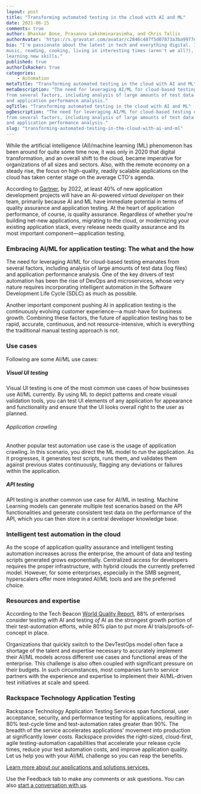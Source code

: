 ```yaml
---
layout: post
title: "Transforming automated testing in the cloud with AI and ML"
date: 2021-06-15
comments: true
author: Bhaskar Bose, Prasanna Lakshminarasimha, and Chris Tallis
authorAvatar: 'https://s.gravatar.com/avatar/c2846c487f5d07873a3ba9977ddb5f5b'
bio: "I'm passionate about the latest in tech and everything digital. I love
music, reading, cooking, living in interesting times (aren't we all?), and
learning new skills."
published: true
authorIsRacker: true
categories:
    - Automation
metaTitle: "Transforming automated testing in the cloud with AI and ML"
metaDescription: "The need for leveraging AI/ML for cloud-based testing emanates
from several factors, including analysis of large amounts of test data (log files)
and application performance analysis."
ogTitle: "Transforming automated testing in the cloud with AI and ML"
ogDescription: "The need for leveraging AI/ML for cloud-based testing emanates
from several factors, including analysis of large amounts of test data (log files)
and application performance analysis."
slug: "transforming-automated-testing-in-the-cloud-with-ai-and-ml"
---
```


While the artificial intelligence (AI)/machine learning (ML) phenomenon has been
around for quite some time now, it was only in 2020 that digital transformation,
and an overall shift to the cloud, became imperative for organizations of all
sizes and sectors. Also, with the remote economy on a steady rise, the focus on
high-quality, readily scalable applications on the cloud has taken center stage
on the average CTO's agenda.

<!--more-->

According to [Gartner](https://www.gartner.com/smarterwithgartner/prepare-for-automations-impact-on-application-development/), by 2022, at least 40% of new application development projects will have an
AI-powered *virtual developer* on their team, primarily because AI and ML have
immediate potential in terms of quality assurance and application testing.
At the heart of application performance, of course, is quality assurance.
Regardless of whether you're building net-new applications, migrating to the
cloud, or modernizing your existing application stack, every release needs quality
assurance and its most important component&mdash;application testing.

### Embracing AI/ML for application testing: The what and the how

The need for leveraging AI/ML for cloud-based testing emanates from several
factors, including analysis of large amounts of test data (log files) and
application performance analysis. One of the key drivers of test automation has
been the rise of DevOps and microservices, whose very nature requires
incorporating intelligent automation in the Software Development Life Cycle
(SDLC) as much as possible.

Another important component pushing AI in application testing is the continuously
evolving customer experience&mdash;a must-have for business growth. Combining
these factors, the future of application testing has to be rapid, accurate,
continuous, and not resource-intensive, which is everything the traditional
manual testing approach is not.  

### Use cases

Following are some AI/ML use cases:

##### Visual UI testing

Visual UI testing is one of the most common use cases of how businesses use AI/ML
currently. By using ML to depict patterns and create visual validation tools, you
can test UI elements of any application for appearance and functionality and
ensure that the UI looks overall right to the user as planned.

###### Application crawling

Another popular test automation use case is the usage of application crawling. In
this scenario, you direct the ML model to run the application. As it progresses,
it generates test scripts, runs them, and validates them against previous states
continuously, flagging any deviations or failures within the application.

##### API testing

API testing is another common use case for AI/ML in testing. Machine Learning
models can generate multiple test scenarios based on the API functionalities and
generate consistent test data on the performance of the API, which you can then
store in a central developer knowledge base.

### Intelligent test automation in the cloud

As the scope of application quality assurance and intelligent testing automation
increases across the enterprise, the amount of data and testing scripts generated
grows exponentially. Centralized access for developers requires the proper
infrastructure, with hybrid clouds the currently preferred model. However, for
some enterprises, especially in the SMB segment, hyperscalers offer more
integrated AI/ML tools and are the preferred choice.

### Resources and expertise

According to the Tech Beacon [World Quality Report](https://content.microfocus.com/world-quality-report-2020-21-tb/world-quality-report-digital-transformation?utm_source=techbeacon&utm_medium=referral&utm_campaign=00172440),
88% of enterprises consider testing *with* AI and testing *of* AI as the strongest
growth portion of their test-automation efforts, while 80% plan to put more AI
trials/proofs-of-concept in place.

Organizations that quickly switch to the DevTestOps model often face a shortage
of the talent and expertise necessary to accurately implement their AI/ML models
across different use cases and functional areas of the enterprise. This challenge
is also often coupled with significant pressure on their budgets. In such
circumstances, most companies turn to service partners with the experience and
expertise to implement their AI/ML-driven test initiatives at scale and speed.

### Rackspace Technology Application Testing

Rackspace Technology Application Testing Services span functional, user acceptance,
security, and performance testing for applications, resulting in 80% test-cycle
time and test-automation rates greater than 90%. The breadth of the service
accelerates applications' movement into production at significantly lower costs.
Rackspace provides the right-sized, cloud-first, agile testing-automation
capabilities that accelerate your release cycle times, reduce your test automation
costs, and improve application quality. Let us help you with your AI/ML challenge
so you can reap the benefits.

<a class="cta red" id="cta" href="https://www.rackspace.com/applications">Learn more about our applications and solutions services.</a>

Use the Feedback tab to make any comments or ask questions. You can also
[start a conversation with us](https://www.rackspace.com/contact).
